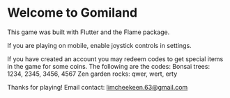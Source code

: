 # Welcome to Gomiland

This game was built with Flutter and the Flame package. 

If you are playing on mobile, enable joystick controls in settings.

If you have created an account you may redeem codes to get special items in the game for some coins. 
The following are the codes:
Bonsai trees: 1234, 2345, 3456, 4567
Zen garden rocks: qwer, wert, erty

Thanks for playing! 
Email contact: limcheekeen.63@gmail.com
